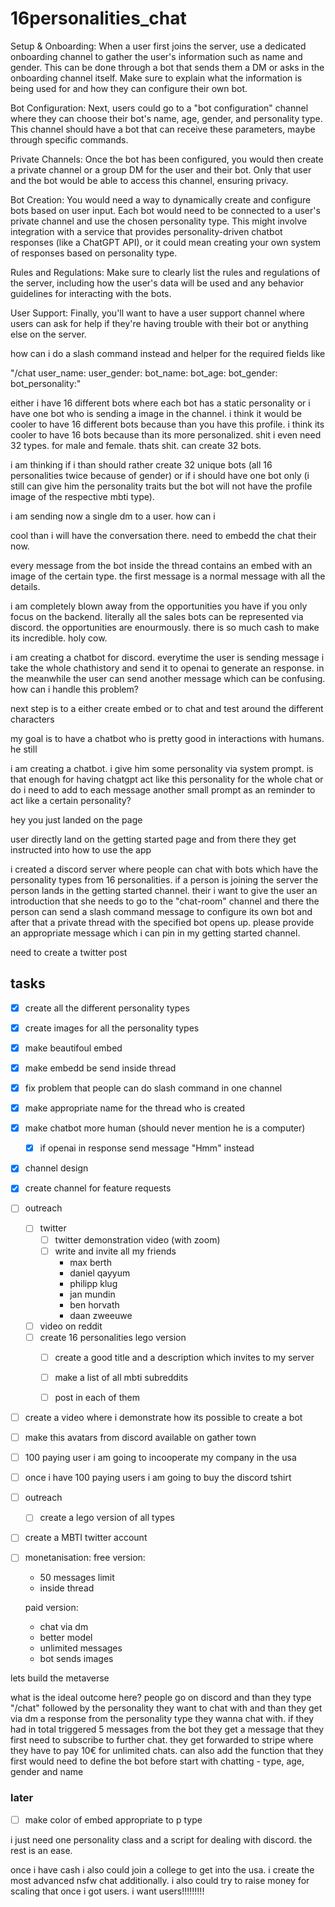 # 16personalities_chat

Setup & Onboarding: When a user first joins the server, use a dedicated onboarding channel to gather the user's information such as name and gender. This can be done through a bot that sends them a DM or asks in the onboarding channel itself. Make sure to explain what the information is being used for and how they can configure their own bot.

Bot Configuration: Next, users could go to a "bot configuration" channel where they can choose their bot's name, age, gender, and personality type. This channel should have a bot that can receive these parameters, maybe through specific commands.

Private Channels: Once the bot has been configured, you would then create a private channel or a group DM for the user and their bot. Only that user and the bot would be able to access this channel, ensuring privacy.

Bot Creation: You would need a way to dynamically create and configure bots based on user input. Each bot would need to be connected to a user's private channel and use the chosen personality type. This might involve integration with a service that provides personality-driven chatbot responses (like a ChatGPT API), or it could mean creating your own system of responses based on personality type.

Rules and Regulations: Make sure to clearly list the rules and regulations of the server, including how the user's data will be used and any behavior guidelines for interacting with the bots.

User Support: Finally, you'll want to have a user support channel where users can ask for help if they're having trouble with their bot or anything else on the server.


how can i do a slash command instead and helper for the required fields like 

"/chat user_name: user_gender: bot_name: bot_age: bot_gender: bot_personality:" 

either i have 16 different bots where each bot has a static personality or i have one bot who is sending a image in the channel. i think it would be cooler to have 16 different bots because than you have this profile. i think its cooler to have 16 bots because than its more personalized. shit i even need 32 types. for male and female. thats shit. can create 32 bots. 

i am thinking if i than should rather create 32 unique bots (all 16 personalities twice because of gender) or if i should have one bot only (i still can give him the personality traits but the bot will not have the profile image of the respective mbti type). 

i am sending now a single dm to a user. how can i 

cool than i will have the conversation there. need to embedd the chat their now.

every message from the bot inside the thread contains an embed with an image of the certain type. the first message is a normal message with all the details. 


i am completely blown away from the opportunities you have if you only focus on the backend. literally all the sales bots can be represented via discord. the opportunities are enourmously. there is so much cash to make its incredible. holy cow.

i am creating a chatbot for discord. everytime the user is sending message i take the whole chathistory and send it to openai to generate an response. in the meanwhile the user can send another message which can be confusing. how can i handle this problem?

next step is to a either create embed or to chat and test around the different characters

my goal is to have a chatbot who is pretty good in interactions with humans. he still 

i am creating a chatbot. i give him some personality via system prompt. is that enough for having chatgpt act like this personality for the whole chat or do i need to add to each message another small prompt as an reminder to act like a certain personality? 

hey you just landed on the page 

user directly land on the getting started page and from there they get instructed into how to use the app 

i created a discord server where people can chat with bots which have the personality types from 16 personalities. if a person is joining the server the person lands in the getting started channel. their i want to give the user an introduction that she needs to go to the "chat-room" channel and there the person can send a slash command message to configure its own bot and after that a private thread with the specified bot opens up. please provide an appropriate message which i can pin in my getting started channel.

need to create a twitter post 





## tasks

- [x] create all the different personality types
- [x] create images for all the personality types
- [x] make beautifoul embed 
- [x] make embedd be send inside thread 
- [x] fix problem that people can do slash command in one channel
- [x] make appropriate name for the thread who is created
- [x] make chatbot more human (should never mention he is a computer)
    - [x] if openai in response send message "Hmm" instead 
- [x] channel design
- [x] create channel for feature requests 


- [ ] outreach
    - [ ] twitter
        - [ ] twitter demonstration video (with zoom)
        - [ ] write and invite all my friends 
            - max berth 
            - daniel qayyum
            - philipp klug 
            - jan mundin
            - ben horvath
            - daan zweeuwe

    - [ ] video on reddit
    - [ ] create 16 personalities lego version
        - [ ] create a good title and a description which invites to my server
        - [ ] make a list of all mbti subreddits
        - [ ] post in each of them 




- [ ] create a video where i demonstrate how its possible to create a bot
- [ ] make this avatars from discord available on gather town

- [ ] 100 paying user i am going to incooperate my company in the usa
- [ ] once i have 100 paying users i am going to buy the discord tshirt
- [ ] outreach 
    - [ ] create a lego version of all types 
- [ ] create a MBTI twitter account
- [ ] monetanisation:
    free version:

    - 50 messages limit
    - inside thread

    paid version:

    - chat via dm
    - better model
    - unlimited messages
    - bot sends images

lets build the metaverse 

what is the ideal outcome here? people go on discord and than they type "/chat" followed by the personality they want to chat with and than they get via dm a response from the personality type they wanna chat with. if they had in total triggered 5 messages from the bot they get a message that they first need to subscribe to further chat. they get forwarded to stripe where they have to pay 10€ for unlimited chats. can also add the function that they first would need to define the bot before start with chatting - type, age, gender and name 

### later

- [ ] make color of embed appropriate to p type




i just need one personality class and a script for dealing with discord. the rest is an ease. 

once i have cash i also could join a college to get into the usa. i create the most advanced nsfw chat additionally. i also could try to raise money for scaling that once i got users. i want users!!!!!!!!!